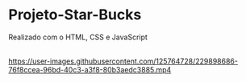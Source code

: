 # Projeto-Star-Bucks
<a> Realizado com o HTML, CSS e JavaScript
<br>
<br>


https://user-images.githubusercontent.com/125764728/229898686-76f8ccea-96bd-40c3-a3f8-80b3aedc3885.mp4

